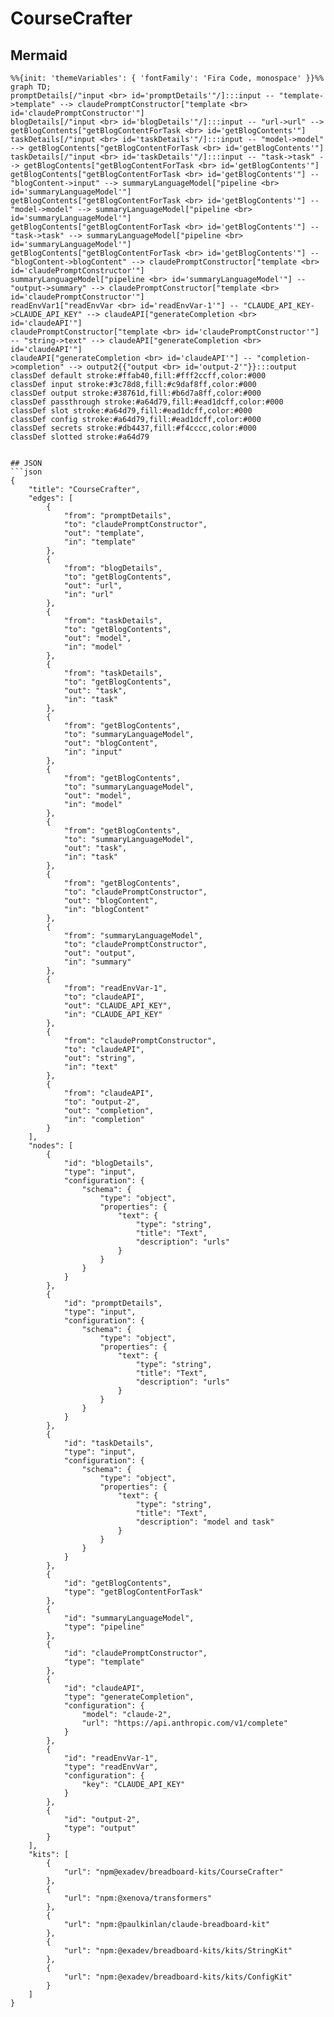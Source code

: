 # CourseCrafter

## Mermaid
```mermaid
%%{init: 'themeVariables': { 'fontFamily': 'Fira Code, monospace' }}%%
graph TD;
promptDetails[/"input <br> id='promptDetails'"/]:::input -- "template->template" --> claudePromptConstructor["template <br> id='claudePromptConstructor'"]
blogDetails[/"input <br> id='blogDetails'"/]:::input -- "url->url" --> getBlogContents["getBlogContentForTask <br> id='getBlogContents'"]
taskDetails[/"input <br> id='taskDetails'"/]:::input -- "model->model" --> getBlogContents["getBlogContentForTask <br> id='getBlogContents'"]
taskDetails[/"input <br> id='taskDetails'"/]:::input -- "task->task" --> getBlogContents["getBlogContentForTask <br> id='getBlogContents'"]
getBlogContents["getBlogContentForTask <br> id='getBlogContents'"] -- "blogContent->input" --> summaryLanguageModel["pipeline <br> id='summaryLanguageModel'"]
getBlogContents["getBlogContentForTask <br> id='getBlogContents'"] -- "model->model" --> summaryLanguageModel["pipeline <br> id='summaryLanguageModel'"]
getBlogContents["getBlogContentForTask <br> id='getBlogContents'"] -- "task->task" --> summaryLanguageModel["pipeline <br> id='summaryLanguageModel'"]
getBlogContents["getBlogContentForTask <br> id='getBlogContents'"] -- "blogContent->blogContent" --> claudePromptConstructor["template <br> id='claudePromptConstructor'"]
summaryLanguageModel["pipeline <br> id='summaryLanguageModel'"] -- "output->summary" --> claudePromptConstructor["template <br> id='claudePromptConstructor'"]
readEnvVar1["readEnvVar <br> id='readEnvVar-1'"] -- "CLAUDE_API_KEY->CLAUDE_API_KEY" --> claudeAPI["generateCompletion <br> id='claudeAPI'"]
claudePromptConstructor["template <br> id='claudePromptConstructor'"] -- "string->text" --> claudeAPI["generateCompletion <br> id='claudeAPI'"]
claudeAPI["generateCompletion <br> id='claudeAPI'"] -- "completion->completion" --> output2{{"output <br> id='output-2'"}}:::output
classDef default stroke:#ffab40,fill:#fff2ccff,color:#000
classDef input stroke:#3c78d8,fill:#c9daf8ff,color:#000
classDef output stroke:#38761d,fill:#b6d7a8ff,color:#000
classDef passthrough stroke:#a64d79,fill:#ead1dcff,color:#000
classDef slot stroke:#a64d79,fill:#ead1dcff,color:#000
classDef config stroke:#a64d79,fill:#ead1dcff,color:#000
classDef secrets stroke:#db4437,fill:#f4cccc,color:#000
classDef slotted stroke:#a64d79
```
```

## JSON
```json
{
	"title": "CourseCrafter",
	"edges": [
		{
			"from": "promptDetails",
			"to": "claudePromptConstructor",
			"out": "template",
			"in": "template"
		},
		{
			"from": "blogDetails",
			"to": "getBlogContents",
			"out": "url",
			"in": "url"
		},
		{
			"from": "taskDetails",
			"to": "getBlogContents",
			"out": "model",
			"in": "model"
		},
		{
			"from": "taskDetails",
			"to": "getBlogContents",
			"out": "task",
			"in": "task"
		},
		{
			"from": "getBlogContents",
			"to": "summaryLanguageModel",
			"out": "blogContent",
			"in": "input"
		},
		{
			"from": "getBlogContents",
			"to": "summaryLanguageModel",
			"out": "model",
			"in": "model"
		},
		{
			"from": "getBlogContents",
			"to": "summaryLanguageModel",
			"out": "task",
			"in": "task"
		},
		{
			"from": "getBlogContents",
			"to": "claudePromptConstructor",
			"out": "blogContent",
			"in": "blogContent"
		},
		{
			"from": "summaryLanguageModel",
			"to": "claudePromptConstructor",
			"out": "output",
			"in": "summary"
		},
		{
			"from": "readEnvVar-1",
			"to": "claudeAPI",
			"out": "CLAUDE_API_KEY",
			"in": "CLAUDE_API_KEY"
		},
		{
			"from": "claudePromptConstructor",
			"to": "claudeAPI",
			"out": "string",
			"in": "text"
		},
		{
			"from": "claudeAPI",
			"to": "output-2",
			"out": "completion",
			"in": "completion"
		}
	],
	"nodes": [
		{
			"id": "blogDetails",
			"type": "input",
			"configuration": {
				"schema": {
					"type": "object",
					"properties": {
						"text": {
							"type": "string",
							"title": "Text",
							"description": "urls"
						}
					}
				}
			}
		},
		{
			"id": "promptDetails",
			"type": "input",
			"configuration": {
				"schema": {
					"type": "object",
					"properties": {
						"text": {
							"type": "string",
							"title": "Text",
							"description": "urls"
						}
					}
				}
			}
		},
		{
			"id": "taskDetails",
			"type": "input",
			"configuration": {
				"schema": {
					"type": "object",
					"properties": {
						"text": {
							"type": "string",
							"title": "Text",
							"description": "model and task"
						}
					}
				}
			}
		},
		{
			"id": "getBlogContents",
			"type": "getBlogContentForTask"
		},
		{
			"id": "summaryLanguageModel",
			"type": "pipeline"
		},
		{
			"id": "claudePromptConstructor",
			"type": "template"
		},
		{
			"id": "claudeAPI",
			"type": "generateCompletion",
			"configuration": {
				"model": "claude-2",
				"url": "https://api.anthropic.com/v1/complete"
			}
		},
		{
			"id": "readEnvVar-1",
			"type": "readEnvVar",
			"configuration": {
				"key": "CLAUDE_API_KEY"
			}
		},
		{
			"id": "output-2",
			"type": "output"
		}
	],
	"kits": [
		{
			"url": "npm@exadev/breadboard-kits/CourseCrafter"
		},
		{
			"url": "npm:@xenova/transformers"
		},
		{
			"url": "npm:@paulkinlan/claude-breadboard-kit"
		},
		{
			"url": "npm:@exadev/breadboard-kits/kits/StringKit"
		},
		{
			"url": "npm:@exadev/breadboard-kits/kits/ConfigKit"
		}
	]
}
```